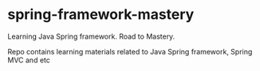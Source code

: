 # spring-framework-mastery
Learning Java Spring framework. Road to Mastery.

Repo contains learning materials related to Java Spring framework, Spring MVC and etc
